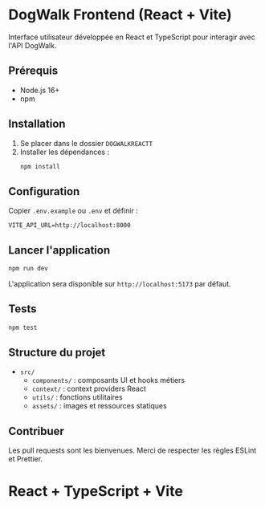  # DogWalk Frontend (React + Vite)
 
 Interface utilisateur développée en React et TypeScript pour interagir avec l'API DogWalk.
 
 ## Prérequis
 
 - Node.js 16+
 - npm
 
 ## Installation
 
 1. Se placer dans le dossier `DOGWALKREACTT`
 2. Installer les dépendances :
    ```powershell
    npm install
    ```
 
 ## Configuration
 
 Copier `.env.example` ou `.env` et définir :
 
 ```
 VITE_API_URL=http://localhost:8000
 ```
 
 ## Lancer l'application
 
 ```powershell
 npm run dev
 ```
 
 L'application sera disponible sur `http://localhost:5173` par défaut.
 
 ## Tests
 
 ```powershell
 npm test
 ```
 
 ## Structure du projet
 
 - `src/`
   - `components/` : composants UI et hooks métiers
   - `context/` : context providers React
   - `utils/` : fonctions utilitaires
   - `assets/` : images et ressources statiques
 
 ## Contribuer
 
 Les pull requests sont les bienvenues. Merci de respecter les règles ESLint et Prettier.
# React + TypeScript + Vite


